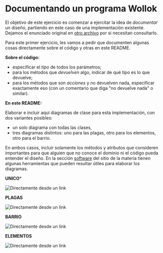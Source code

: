 # Documentando un programa Wollok

El objetivo de este ejercicio es comenzar a ejercitar la idea de _documentar_ un diseño, partiendo en este caso de una implementación existente. Dejamos el enunciado original en [otro archivo](./dominio.md) por si necesitan consultarlo.

Para este primer ejercicio, les vamos a pedir que documenten algunas cosas directamente sobre el código y otras en este README.

**Sobre el código:**

* especificar el _tipo_ de todos los parámetros;
* para los métodos que _devuelven_ algo, indicar de qué tipo es lo que devuelve;
* para los métodos que son _acciones_ y no devuelven nada, especificar exactamente eso (con un comentario que diga "no devuelve nada" o similar).

**En este README:**

Elaborar e incluir aquí diagramas de clase para esta implementación, con dos variantes posibles:
* un solo diagrama con todas las clases,
* tres diagramas distintos: uno para las plagas, otro para los elementos, otro para el barrio.

En ambos casos, incluir solamente los métodos y atributos que consideren importantes para que alguien que no conoce el dominio ni el código pueda entender el diseño. En la sección [software](https://obj2-unahur.github.io/software) del sitio de la materia tienen algunas herramientas que pueden resultar útiles para elaborar los diagramas.

**UNICO***

![Directamente desde un link](http://www.plantuml.com/plantuml/png/fP9DxjCm4CNtEOMNVwxGLJ-eW4MW4bpWrPu68ySJnZP2ghWxqoQuKHLbGRSpRzvlvjdRb26vzA6n0IcPFKGycsjZ30NgAMPE6nEyoemZm-SVf1NjeXFg8CT9zFPF_MvZOAtdg9e4kwgOCVQ58gStxOa296A6gg8MOTGiYTA11pY-jSyS295DywUPplh87UH-LVI_ABIb4zeODILXBLgE5vOygz2uqUWsscdrKcYNOM-O8Q13FSNCM2sIvOm7xIj2STLxnMMPExkYa4p65WEiTt0dOLVkqwyHlcYIDfjFdx_jxe2X-hO--XxLlMvpkZcFMZu7FAsG1J7rFjCnNaXwSd1FOIB3GXQ_nGDoAAg1_Ovaw7Ucw2htLSP0YJKydV9SzvvUx3sYruHgUVwwd7uMd_d_zbbodoLQGhTuwFhO1uXWGAwZrUcw5e7ERrLS-l0N)


**PLAGAS**

![Directamente desde un link](http://www.plantuml.com/plantuml/png/fP31QWCn34Jl-nK-RduXfq1RUYhiBqoyQcgGfQqibqBelrU1Od88EJHNpRoPiG_DOTuhJvdHMbeO9wJpbDAcHqOkAlj4ucGQDpT8gyNfHTx9AgrOvzq-7LMP81S771as4rCDIaD4leI4DFrCVoLFFJp87sY9lfra7RsFTcpKT34DgkZLRYbVnC-GelDkdAy6lMdxxCNrVtjkfe_ifVFfvaFlOwymmmOVw4Wwt_c2u0_XxPL_0G00)


**BARRIO**

![Directamente desde un link](http://www.plantuml.com/plantuml/png/VSz12i9030NG_PmYotg5hah5fOT8Pq8PIHD9fYlnxgQep4Q4hFv_yCda3Qtj6wVCw0upcbM5Hm8WfesagO_0DHWK0brk54cqk1gjQ9SF6hxwD0BcN5N2EER_ec_CEudw49t5W0dsgOwko6_p2_bPxrZqg1TbGj58ZtkcD96K-F45)


**ELEMENTOS**

![Directamente desde un link](http://www.plantuml.com/plantuml/png/fSqnJiH038NXVaxXShd2LhjKIn50WWkyU9neqCIEPiOqA7SdH56WWORsMVx-IsqepQSSEADMkjc8GX-1IDExvCx78cSIRL9i7TbqiD9-B5BlNTHETsVgpR90lzR1vTh0Y7QQCqQiLp0dKwAmXBtLeR8rVDTUa3tkzf_ABzr3lhcK7MRCu1GHduj5txx_LtZgtuGRFJo-NhV0VBXTqZJXq9Tm4Oq-vKy0)


